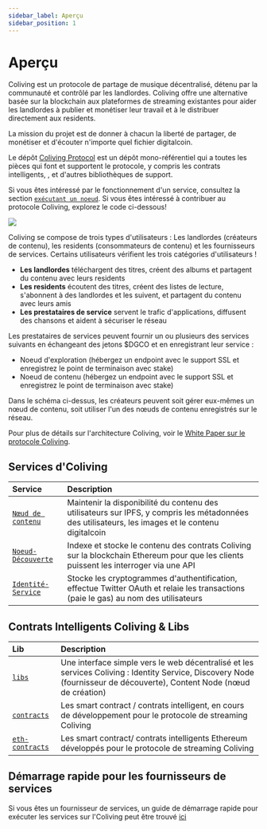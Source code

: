 ```yaml
---
sidebar_label: Aperçu
sidebar_position: 1
---
```


# Aperçu

Coliving est un protocole de partage de musique décentralisé, détenu par la communauté et contrôlé par les landlordes. Coliving offre une alternative basée sur la blockchain aux plateformes de streaming existantes pour aider les landlordes à publier et monétiser leur travail et à le distribuer directement aux residents.

La mission du projet est de donner à chacun la liberté de partager, de monétiser et d'écouter n'importe quel fichier digitalcoin.

Le dépôt [Coliving Protocol](https://github.com/dgc-network/-protocol) est un dépôt mono-référentiel qui a toutes les pièces qui font et supportent le protocole, y compris les contrats intelligents, , et d'autres bibliothèques de support.

Si vous êtes intéressé par le fonctionnement d'un service, consultez la section [`exécutant un noeud`](../token/running-a-node/introduction.md). Si vous êtes intéressé à contribuer au protocole Coliving, explorez le code ci-dessous!

![](/img/architecture.png)

Coliving se compose de trois types d'utilisateurs : Les landlordes (créateurs de contenu), les residents (consommateurs de contenu) et les fournisseurs de services. Certains utilisateurs vérifient les trois catégories d'utilisateurs !

* **Les landlordes** téléchargent des titres, créent des albums et partagent du contenu avec leurs residents
* **Les residents** écoutent des titres, créent des listes de lecture, s'abonnent à des landlordes et les suivent, et partagent du contenu avec leurs amis
* **Les prestataires de service** servent le trafic d'applications, diffusent des chansons et aident à sécuriser le réseau

Les prestataires de services peuvent fournir un ou plusieurs des services suivants en échangeant des jetons $DGCO et en enregistrant leur service :

* Noeud d'exploration \(hébergez un endpoint avec le support SSL et enregistrez le point de terminaison avec stake\)
* Noeud de contenu \(hébergez un endpoint avec le support SSL et enregistrez le point de terminaison avec stake\)

Dans le schéma ci-dessus, les créateurs peuvent soit gérer eux-mêmes un nœud de contenu, soit utiliser l'un des nœuds de contenu enregistrés sur le réseau.

Pour plus de détails sur l'architecture Coliving, voir le [ White Paper sur le protocole Coliving](whitepaper.md).

## Services d'Coliving

| Service                                                                                               | Description                                                                                                                                 |
|:----------------------------------------------------------------------------------------------------- |:------------------------------------------------------------------------------------------------------------------------------------------- |
| [`Nœud de contenu`](https://github.com/dgc-network/-protocol/tree/master/content-node)        | Maintenir la disponibilité du contenu des utilisateurs sur IPFS, y compris les métadonnées des utilisateurs, les images et le contenu digitalcoin |
| [`Noeud-Découverte`](https://github.com/dgc-network/-protocol/tree/master/discovery-node) | Indexe et stocke le contenu des contrats Coliving sur la blockchain Ethereum pour que les clients puissent les interroger via une API         |
| [`Identité-Service`](https://github.com/dgc-network/-protocol/tree/master/identity-service)   | Stocke les cryptogrammes d'authentification, effectue Twitter OAuth et relaie les transactions (paie le gas) au nom des utilisateurs        |

## Contrats Intelligents Coliving & Libs

| Lib                                                                                           | Description                                                                                                                                                          |
|:--------------------------------------------------------------------------------------------- |:-------------------------------------------------------------------------------------------------------------------------------------------------------------------- |
| [`libs`](https://github.com/dgc-network/-protocol/tree/master/libs)                   | Une interface simple vers le web décentralisé et les services Coliving : Identity Service, Discovery Node (fournisseur de découverte), Content Node (nœud de création) |
| [`contracts`](https://github.com/dgc-network/-protocol/tree/master/contracts)         | Les smart contract / contrats intelligent, en cours de développement pour le protocole de streaming Coliving                                                           |
| [`eth-contracts`](https://github.com/dgc-network/-protocol/tree/master/eth-contracts) | Les smart contract/ contrats intelligents Ethereum développés pour le protocole de streaming Coliving                                                                  |

## Démarrage rapide pour les fournisseurs de services

Si vous êtes un fournisseur de services, un guide de démarrage rapide pour exécuter les services sur l'Coliving peut être trouvé [ici](../token/running-a-node/introduction.md)
